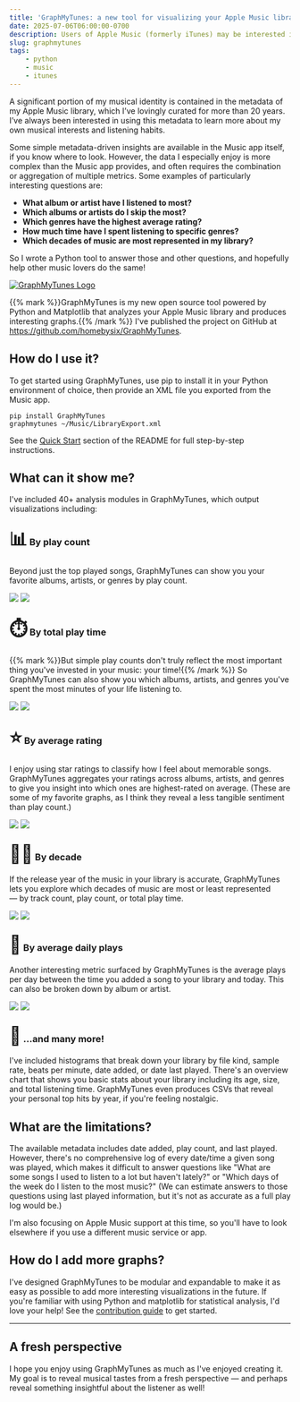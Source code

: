 ```yaml
---
title: 'GraphMyTunes: a new tool for visualizing your Apple Music library'
date: 2025-07-06T06:00:00-0700
description: Users of Apple Music (formerly iTunes) may be interested in my new Python-powered tool that generates insightful graphs and visualizations of your music library.
slug: graphmytunes
tags:
    - python
    - music
    - itunes
---
```


A significant portion of my musical identity is contained in the metadata of my Apple Music library, which I’ve lovingly curated for more than 20 years. I’ve always been interested in using this metadata to learn more about my own musical interests and listening habits.

Some simple metadata-driven insights are available in the Music app itself, if you know where to look. However, the data I especially enjoy is more complex than the Music app provides, and often requires the combination or aggregation of multiple metrics. Some examples of particularly interesting questions are:

- **What album or artist have I listened to most?**
- **Which albums or artists do I skip the most?**
- **Which genres have the highest average rating?**
- **How much time have I spent listening to specific genres?**
- **Which decades of music are most represented in my library?**

So I wrote a Python tool to answer those and other questions, and hopefully help other music lovers do the same!

[![GraphMyTunes Logo](../images/graphmytunes-logo.png)](https://github.com/homebysix/GraphMyTunes)

{{% mark %}}GraphMyTunes is my new open source tool powered by Python and Matplotlib that analyzes your Apple Music library and produces interesting graphs.{{% /mark %}} I've published the project on GitHub at https://github.com/homebysix/GraphMyTunes.

## How do I use it?

To get started using GraphMyTunes, use pip to install it in your Python environment of choice, then provide an XML file you exported from the Music app.

    pip install GraphMyTunes
    graphmytunes ~/Music/LibraryExport.xml

See the [Quick Start](https://github.com/homebysix/GraphMyTunes/?tab=readme-ov-file#quick-start) section of the README for full step-by-step instructions.

## What can it show me?

I've included 40+ analysis modules in GraphMyTunes, which output visualizations including:

### <span style="font-size: 2rem;">📊</span> By play count

Beyond just the top played songs, GraphMyTunes can show you your favorite albums, artists, or genres by play count.

![](../images/graphmytunes-artist_plays.png) ![](../images/graphmytunes-genre_plays.png)

### <span style="font-size: 2rem;">⏱️</span> By total play time

{{% mark %}}But simple play counts don't truly reflect the most important thing you've invested in your music: your time!{{% /mark %}} So GraphMyTunes can also show you which albums, artists, and genres you've spent the most minutes of your life listening to.

![](../images/graphmytunes-album_playtime.png) ![](../images/graphmytunes-genre_playtime.png)

### <span style="font-size: 2rem;">⭐️</span> By average rating

I enjoy using star ratings to classify how I feel about memorable songs. GraphMyTunes aggregates your ratings across albums, artists, and genres to give you insight into which ones are highest-rated on average. (These are some of my favorite graphs, as I think they reveal a less tangible sentiment than play count.)

![](../images/graphmytunes-album_avg_rating.png) ![](../images/graphmytunes-artist_avg_rating.png)

### <span style="font-size: 2rem;">🧑‍🎤</span> By decade

If the release year of the music in your library is accurate, GraphMyTunes lets you explore which decades of music are most or least represented — by track count, play count, or total play time.

![](../images/graphmytunes-decade_plays.png) ![](../images/graphmytunes-decade_playtime.png)

### <span style="font-size: 2rem;">🔂</span> By average daily plays

Another interesting metric surfaced by GraphMyTunes is the average plays per day between the time you added a song to your library and today. This can also be broken down by album or artist.

![](../images/graphmytunes-album_avg_daily_plays.png) ![](../images/graphmytunes-artist_avg_daily_plays.png)

### <span style="font-size: 2rem;">🎼</span> ...and many more!

I've included histograms that break down your library by file kind, sample rate, beats per minute, date added, or date last played. There's an overview chart that shows you basic stats about your library including its age, size, and total listening time. GraphMyTunes even produces CSVs that reveal your personal top hits by year, if you're feeling nostalgic.

## What are the limitations?

The available metadata includes date added, play count, and last played. However, there's no comprehensive log of every date/time a given song was played, which makes it difficult to answer questions like "What are some songs I used to listen to a lot but haven't lately?" or "Which days of the week do I listen to the most music?" (We can estimate answers to those questions using last played information, but it's not as accurate as a full play log would be.)

I'm also focusing on Apple Music support at this time, so you'll have to look elsewhere if you use a different music service or app.

## How do I add more graphs?

I've designed GraphMyTunes to be modular and expandable to make it as easy as possible to add more interesting visualizations in the future. If you're familiar with using Python and matplotlib for statistical analysis, I'd love your help! See the [contribution guide](https://github.com/homebysix/GraphMyTunes/blob/main/CONTRIBUTING.md) to get started.

---

## A fresh perspective

I hope you enjoy using GraphMyTunes as much as I've enjoyed creating it. My goal is to reveal musical tastes from a fresh perspective — and perhaps reveal something insightful about the listener as well!
